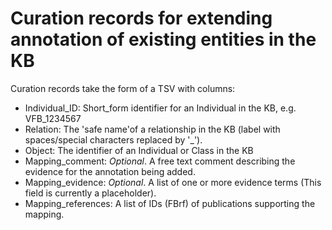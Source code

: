 # Curation records for extending annotation of existing entities in the KB

Curation records take the form of a TSV with columns:

 * Individual_ID: Short_form identifier for an Individual in the KB, e.g. VFB_1234567
 * Relation:  The 'safe name'of a relationship in the KB (label with spaces/special characters replaced by '_').
 * Object: The identifier of an Individual or Class in the KB
 * Mapping_comment: *Optional*.  A free text comment describing the evidence for the annotation being added.
 * Mapping_evidence: *Optional*. A list of one or more evidence terms (This field is currently a placeholder).
 * Mapping_references: A list of IDs (FBrf) of publications supporting the mapping. 
 

